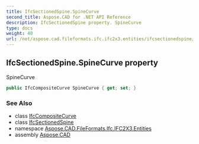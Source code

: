 ```yaml
---
title: IfcSectionedSpine.SpineCurve
second_title: Aspose.CAD for .NET API Reference
description: IfcSectionedSpine property. SpineCurve
type: docs
weight: 40
url: /net/aspose.cad.fileformats.ifc.ifc2x3.entities/ifcsectionedspine/spinecurve/
---
```

## IfcSectionedSpine.SpineCurve property

SpineCurve

```csharp
public IfcCompositeCurve SpineCurve { get; set; }
```

### See Also

* class [IfcCompositeCurve](../../ifccompositecurve/)
* class [IfcSectionedSpine](../)
* namespace [Aspose.CAD.FileFormats.Ifc.IFC2X3.Entities](../../ifcsectionedspine/)
* assembly [Aspose.CAD](../../../)


